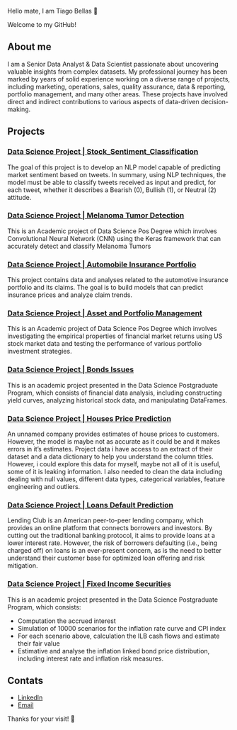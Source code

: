 Hello mate, I am Tiago Bellas 👋

Welcome to my GitHub!

## About me

I am a Senior Data Analyst & Data Scientist passionate about uncovering valuable insights from complex datasets. My professional journey has been marked by years of solid experience working on a diverse range of projects, including marketing, operations, sales, quality assurance, data & reporting, portfolio management, and many other areas. These projects have involved direct and indirect contributions to various aspects of data-driven decision-making.

## Projects

### [Data Science Project | Stock_Sentiment_Classification](https://github.com/TiagoBellas/Data_Science_Project_Stock_Sentiment_Classification)
The goal of this project is to develop an NLP model capable of predicting market sentiment based on tweets. In summary, using NLP techniques, the model must be able to classify tweets received as input and predict, for each tweet, whether it describes a Bearish (0), Bullish (1), or Neutral (2) attitude.


### [Data Science Project | Melanoma Tumor Detection](https://github.com/TiagoBellas/Data_Science_Project_Melanoma_Tumor_Detection)
This is an Academic project of Data Science Pos Degree which involves Convolutional Neural Network (CNN) using the Keras framework that can accurately detect and classify Melanoma Tumors


### [Data Science Project | Automobile Insurance Portfolio](https://github.com/TiagoBellas/Insurance-Price-Predict)
This project contains data and analyses related to the automotive insurance portfolio and its claims. The goal is to build models that can predict insurance prices and analyze claim trends.



### [Data Science Project | Asset and Portfolio Management](https://github.com/TiagoBellas/Computational_Finance_for_Asset_and_Portfolio_Management)
This is an Academic project of Data Science Pos Degree which involves investigating the empirical properties of financial market returns using US stock market data and testing the performance of various portfolio investment strategies.



### [Data Science Project | Bonds Issues](https://github.com/TiagoBellas/Computational_Finance_for_Bonds_Issues)
This is an academic project presented in the Data Science Postgraduate Program, which consists of financial data analysis, including constructing yield curves, analyzing historical stock data, and manipulating DataFrames.



### [Data Science Project | Houses Price Prediction](https://github.com/TiagoBellas/Data_Science_Project_Houses_Price_Prediction)
An unnamed company provides estimates of house prices to customers. However, the model is maybe not as accurate as it could be and it makes errors in it’s estimates. Project data i have access to an extract of their dataset and a data dictionary to help you understand the column titles. However, i could explore this data for myself, maybe not all of it is useful, some of it is leaking information. I also needed to clean the data including dealing with null values, different data types, categorical variables, feature engineering and outliers.



### [Data Science Project | Loans Default Prediction](https://github.com/TiagoBellas/Data_Science_Project_Loans_Default_Prediction)
Lending Club is an American peer-to-peer lending company, which provides an online platform that connects borrowers and investors. By cutting out the traditional banking protocol, it aims to provide loans at a lower interest rate. However, the risk of borrowers defaulting (i.e., being charged off) on loans is an ever-present concern, as is the need to better understand their customer base for optimized loan offering and risk mitigation.



### [Data Science Project | Fixed Income Securities](https://github.com/TiagoBellas/Data_Science_Project_for_Fixed_Income)
This is an academic project presented in the Data Science Postgraduate Program, which consists:
- Computation the accrued interest
- Simulation of 10000 scenarios for the inflation rate curve and CPI index
- For each scenario above, calculation the ILB cash flows and estimate their fair value
- Estimative and analyse the inflation linked bond price distribution, including interest rate and inflation risk measures.


## Contats

- [LinkedIn](https://www.linkedin.com/in/tiagobellas/)
- [Email](mailto:etrblund@gmail.com)

Thanks for your visit! 🚀

